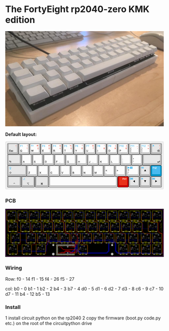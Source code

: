 # The FortyEight rp2040-zero KMK edition

![](img/finished.jpg)



**Default layout:**

![](img/layout-default.png)


### PCB

![](img/pcb.png)

### Wiring

Row:
f0 - 14
f1 - 15
f4 - 26
f5 - 27

col:
b0 - 0
b1 - 1
b2 - 2
b4 - 3
b7 - 4
d0 - 5
d1 - 6
d2 - 7
d3 - 8
c6 - 9
c7 - 10
d7 - 11
b4 - 12
b5 - 13


### Install

1 install circuit python on the rp2040
2 copy the firmware (boot.py code.py etc.) on the root of the circuitpython drive
